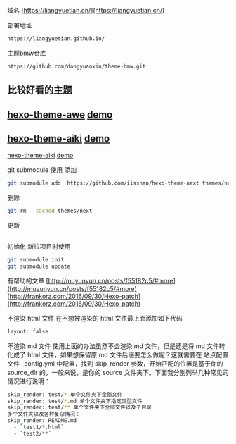 域名
[https://liangyuetian.cn/](https://liangyuetian.cn/)

部署地址
```bash
https://liangyuetian.github.io/
```

主题bmw仓库
```bash
https://github.com/dongyuanxin/theme-bmw.git
```

比较好看的主题
---
[hexo-theme-awe](https://github.com/kywk/hexo-theme-awe) [demo](https://kywk.github.io/hexo-theme-awe/)
---
[hexo-theme-aiki](https://github.com/foreachsam/hexo-theme-aiki) [demo](https://foreachsam.github.io/blog-framework-semantic-ui/article/)
---
[hexo-theme-aiki](https://github.com/foreachsam/hexo-theme-aiki) [demo](https://foreachsam.github.io/blog-framework-semantic-ui/article/)


git submodule 使用
添加
```bash
git submodule add  https://github.com/iissnan/hexo-theme-next themes/next
```
删除
```bash
git rm --cached themes/next
```

更新
```bash

```

初始化 新拉项目时使用
```bash
git submodule init
git submodule update
```


有帮助的文章
[http://muyunyun.cn/posts/f55182c5/#more](http://muyunyun.cn/posts/f55182c5/#more)
[http://frankorz.com/2016/09/30/Hexo-patch](http://frankorz.com/2016/09/30/Hexo-patch)


不渲染 html 文件
在不想被渲染的 html 文件最上面添加如下代码
```BASH
layout: false
```

不渲染 md 文件
使用上面的办法虽然不会渲染 md 文件，但是还是将 md 文件转化成了 html 文件，如果想保留原 md 文件后缀要怎么做呢？这就需要在 站点配置文件 _config.yml 中配置，找到 skip_render 参数，开始匹配的位置是基于你的 source_dir 的，一般来说，是你的 source 文件夹下。下面我分别列举几种常见的情况进行说明：
```BASH
skip_render: test/* 单个文件夹下全部文件
skip_render: test/*.md 单个文件夹下指定类型文件
skip_render: test/** 单个文件夹下全部文件以及子目录
多个文件夹以及各种复杂情况：
skip_render: README.md
  - `test1/*.html`
  - `test2/**`
```